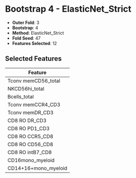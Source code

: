 # Bootstrap 4 - ElasticNet_Strict

- **Outer Fold**: 3
- **Bootstrap**: 4
- **Method**: ElasticNet_Strict
- **Fold Seed**: 47
- **Features Selected**: 12

## Selected Features

| Feature |
|---------|
| Tconv memCD56_total |
| NKCD56hi_total |
| Bcells_total |
| Tconv memCCR4_CD3 |
| Tconv memDR_CD3 |
| CD8 RO DR_CD3 |
| CD8 RO PD1_CD3 |
| CD8 RO CCR5_CD8 |
| CD8 RO CD56_CD8 |
| CD8 RO intB7_CD8 |
| CD16mono_myeloid |
| CD14+16+mono_myeloid |
